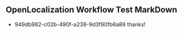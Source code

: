 ## OpenLocalization Workflow Test MarkDown
* 949db982-c02b-490f-a238-9d3f90fb6a88 thanks!

<!--HONumber=Jul16_HO3-->


